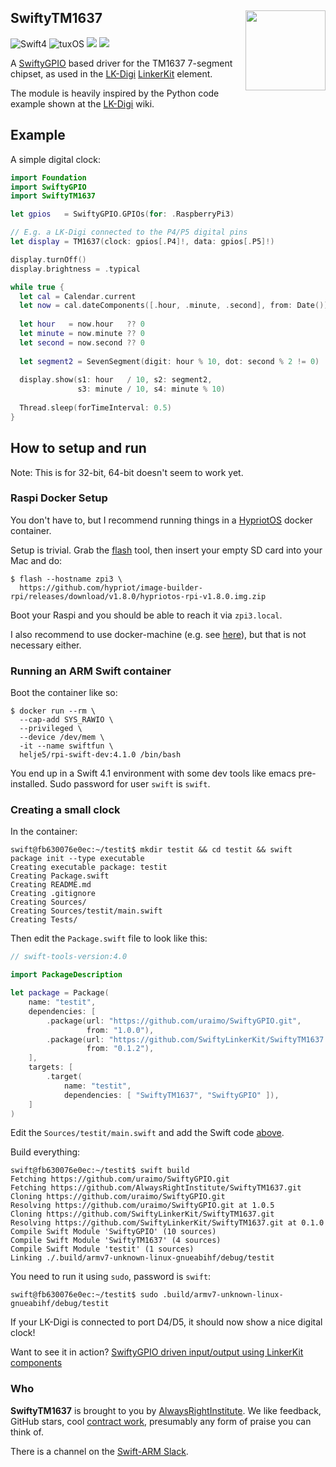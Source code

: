 <h2>SwiftyTM1637
  <img src="http://zeezide.com/img/LKDigi128.png"
       align="right" width="128" height="128" />
</h2>

![Swift4](https://img.shields.io/badge/swift-4-blue.svg)
![tuxOS](https://img.shields.io/badge/os-tuxOS-green.svg?style=flat)
<a href="https://slackpass.io/swift-arm"><img src="https://img.shields.io/badge/Slack-swift/arm-red.svg?style=flat"/></a>
<a href="https://travis-ci.org/AlwaysRightInstitute/SwiftyTM1637"><img src="https://travis-ci.org/AlwaysRightInstitute/SwiftyTM1637.svg?branch=develop" /></a>

A 
[SwiftyGPIO](https://github.com/uraimo/SwiftyGPIO)
based driver for the TM1637 7-segment chipset,
as used in the
[LK-Digi](http://www.linkerkit.de/index.php?title=LK-Digi)
[LinkerKit](http://www.linkerkit.de)
element.

The module is heavily inspired by the Python code example shown at the
[LK-Digi](http://www.linkerkit.de/index.php?title=LK-Digi)
wiki.

## Example

A simple digital clock:

```swift
import Foundation
import SwiftyGPIO
import SwiftyTM1637

let gpios   = SwiftyGPIO.GPIOs(for: .RaspberryPi3)

// E.g. a LK-Digi connected to the P4/P5 digital pins
let display = TM1637(clock: gpios[.P4]!, data: gpios[.P5]!)

display.turnOff()
display.brightness = .typical

while true {
  let cal = Calendar.current
  let now = cal.dateComponents([.hour, .minute, .second], from: Date())
  
  let hour   = now.hour   ?? 0
  let minute = now.minute ?? 0
  let second = now.second ?? 0
  
  let segment2 = SevenSegment(digit: hour % 10, dot: second % 2 != 0)
  
  display.show(s1: hour   / 10, s2: segment2,
               s3: minute / 10, s4: minute % 10)
  
  Thread.sleep(forTimeInterval: 0.5)
}
```

## How to setup and run

Note: This is for 32-bit, 64-bit doesn't seem to work yet.

### Raspi Docker Setup

You don't have to, but I recommend running things in a
[HypriotOS](https://blog.hypriot.com/post/releasing-HypriotOS-1-8/)
docker container.

Setup is trivial. Grab the [flash](https://github.com/hypriot/flash) tool,
then insert your empty SD card into your Mac
and do:
```shell
$ flash --hostname zpi3 \
  https://github.com/hypriot/image-builder-rpi/releases/download/v1.8.0/hypriotos-rpi-v1.8.0.img.zip
```

Boot your Raspi and you should be able to reach it via `zpi3.local`.

I also recommend to use docker-machine (e.g. see 
[here](https://github.com/helje5/dockSwiftOnARM/wiki/Remote-Control-Raspi-Docker)),
but that is not necessary either.

### Running an ARM Swift container

Boot the container like so:

```shell
$ docker run --rm \
  --cap-add SYS_RAWIO \
  --privileged \
  --device /dev/mem \
  -it --name swiftfun \
  helje5/rpi-swift-dev:4.1.0 /bin/bash
```

You end up in a Swift 4.1 environment with some dev tools like emacs 
pre-installed. Sudo password for user `swift` is `swift`.

### Creating a small clock

In the container:

```shell
swift@fb630076e0ec:~/testit$ mkdir testit && cd testit && swift package init --type executable
Creating executable package: testit
Creating Package.swift
Creating README.md
Creating .gitignore
Creating Sources/
Creating Sources/testit/main.swift
Creating Tests/
```

Then edit the `Package.swift` file to look like this:
```swift
// swift-tools-version:4.0

import PackageDescription

let package = Package(
    name: "testit",
    dependencies: [
        .package(url: "https://github.com/uraimo/SwiftyGPIO.git",
                 from: "1.0.0"),
        .package(url: "https://github.com/SwiftyLinkerKit/SwiftyTM1637.git",
                 from: "0.1.2"),
    ],
    targets: [
        .target(
            name: "testit",
            dependencies: [ "SwiftyTM1637", "SwiftyGPIO" ]),
    ]
)
```

Edit the `Sources/testit/main.swift` and add the Swift code [above](#example).

Build everything:
```shell
swift@fb630076e0ec:~/testit$ swift build
Fetching https://github.com/uraimo/SwiftyGPIO.git
Fetching https://github.com/AlwaysRightInstitute/SwiftyTM1637.git
Cloning https://github.com/uraimo/SwiftyGPIO.git
Resolving https://github.com/uraimo/SwiftyGPIO.git at 1.0.5
Cloning https://github.com/SwiftyLinkerKit/SwiftyTM1637.git
Resolving https://github.com/SwiftyLinkerKit/SwiftyTM1637.git at 0.1.0
Compile Swift Module 'SwiftyGPIO' (10 sources)
Compile Swift Module 'SwiftyTM1637' (4 sources)
Compile Swift Module 'testit' (1 sources)
Linking ./.build/armv7-unknown-linux-gnueabihf/debug/testit
```

You need to run it using `sudo`, password is `swift`:
```shell
swift@fb630076e0ec:~/testit$ sudo .build/armv7-unknown-linux-gnueabihf/debug/testit
```

If your LK-Digi is connected to port D4/D5, it should now show a nice
digital clock!

Want to see it in action?
<a href="https://twitter.com/helje5/status/1004022796924674048">SwiftyGPIO driven input/output using LinkerKit components</a>


### Who

**SwiftyTM1637** is brought to you by
[AlwaysRightInstitute](http://www.alwaysrightinstitute.com).
We like feedback, GitHub stars, 
cool [contract work](http://zeezide.com/en/services/services.html),
presumably any form of praise you can think of.

There is a channel on the [Swift-ARM Slack](http://swift-arm.noze.io).
